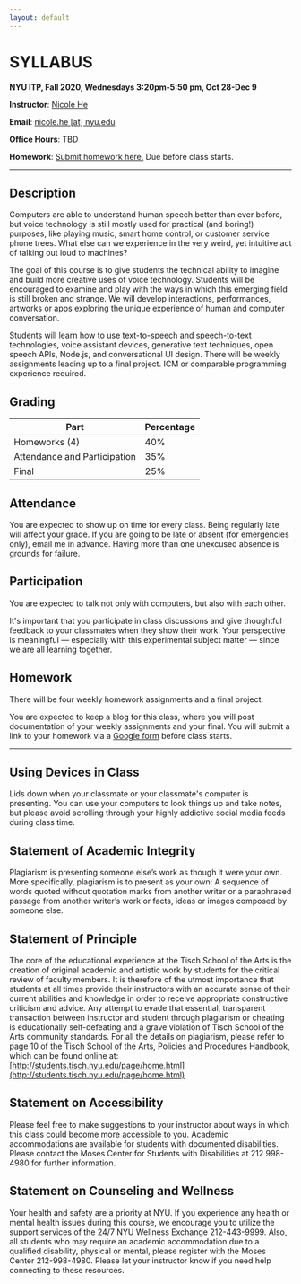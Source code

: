 ```yaml
---
layout: default
---
```


# SYLLABUS

**NYU ITP, Fall 2020, Wednesdays 3:20pm-5:50 pm, Oct 28-Dec 9**

**Instructor**: [Nicole He](http://nicole.pizza)

**Email**: [nicole.he [at] nyu.edu](mailto:nicole.he@nyu.edu)

**Office Hours**: TBD

**Homework**: [Submit homework here.](https://goo.gl/forms/kYrWt0IsDdWXpEyM2)  Due before class starts.

---

## Description

Computers are able to understand human speech better than ever before, but voice technology is still mostly used for practical (and boring!) purposes, like playing music, smart home control, or customer service phone trees. What else can we experience in the very weird, yet intuitive act of talking out loud to machines?

The goal of this course is to give students the technical ability to imagine and build more creative uses of voice technology. Students will be encouraged to examine and play with the ways in which this emerging field is still broken and strange. We will develop interactions, performances, artworks or apps exploring the unique experience of human and computer conversation.

Students will learn how to use text-to-speech and speech-to-text technologies, voice assistant devices, generative text techniques, open speech APIs, Node.js, and conversational UI design. There will be weekly assignments leading up to a final project. ICM or comparable programming experience required.

## Grading

| Part                         | Percentage |
| ---------------------------- | ---------- |
| Homeworks (4)                | 40%        |
| Attendance and Participation | 35%        |
| Final                        | 25%        |

## Attendance

You are expected to show up on time for every class. Being regularly late will affect your grade. If you are going to be late or absent (for emergencies only), email me in advance. Having more than one unexcused absence is grounds for failure.

## Participation

You are expected to talk not only with computers, but also with each other.

It's important that you participate in class discussions and give thoughtful feedback to your classmates when they show their work. Your perspective is meaningful — especially with this experimental subject matter — since we are all learning together. 

## Homework

There will be four weekly homework assignments and a final project.

You are expected to keep a blog for this class, where you will post documentation of your weekly assignments and your final. You will submit a link to your homework via a [Google form](https://goo.gl/forms/kYrWt0IsDdWXpEyM2) before class starts.

---

## Using Devices in Class

Lids down when your classmate or your classmate's computer is presenting. You can use your computers to look things up and take notes, but please avoid scrolling through your highly addictive social media feeds during class time. 

## Statement of Academic Integrity

Plagiarism is presenting someone else’s work as though it were your own. More specifically, plagiarism is to present as your own: A sequence of words quoted without quotation marks from another writer or a paraphrased passage from another writer’s work or facts, ideas or images composed by someone else.

## Statement of Principle

The core of the educational experience at the Tisch School of the Arts is the creation of original academic and artistic work by students for the critical review of faculty members. It is therefore of the utmost importance that students at all times provide their instructors with an accurate sense of their current abilities and knowledge in order to receive appropriate constructive criticism and advice. Any attempt to evade that essential, transparent transaction between instructor and student through plagiarism or cheating is educationally self-defeating and a grave violation of Tisch School of the Arts community standards. For all the details on plagiarism, please refer to page 10 of the Tisch School of the Arts, Policies and Procedures Handbook, which can be found online at: [http://students.tisch.nyu.edu/page/home.html](http://students.tisch.nyu.edu/page/home.html)

## Statement on Accessibility

Please feel free to make suggestions to your instructor about ways in which this class could become more accessible to you. Academic accommodations are available for students with documented disabilities. Please contact the Moses Center for Students with Disabilities at 212 998-4980 for further information.

## Statement on Counseling and Wellness

Your health and safety are a priority at NYU. If you experience any health or mental health issues during this course, we encourage you to utilize the support services of the 24/7 NYU Wellness Exchange 212-443-9999. Also, all students who may require an academic accommodation due to a qualified disability, physical or mental, please register with the Moses Center 212-998-4980. Please let your instructor know if you need help connecting to these resources.
